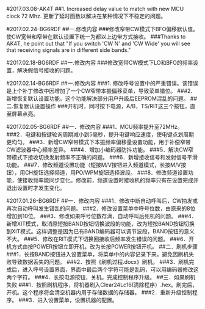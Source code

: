 #2017.03.08-AK4T
##1. Increased delay value to match with new MCU clock 72 Mhz. 更新了延时函数以解决在某种情况下不稳定的问题。 

#2017.02.24-BG6RDF
##一.修改内容
###修改窄带CW模式下BFO偏移默认值。使CW宽带和窄带在默认设置下统一为都以上边带方式接收。
###Thanks to AK4T, he point out that "If you switch 'CW N' and 'CW Wide' you will see that receiving signals are in different side bands."

#2017.02.18-BG6RDF
##一.修改内容
###修改宽带CW模式下LO和BFO的频率设置，解决假信号接收的问题。

#2017.02.14-BG6RDF
##一.修改内容
###1. 修改呼号设置中的严重错误。该错误是上个补丁修改中因增加了一个CW窄带本振偏移菜单，导致菜单错位。
###2. 新增恢复默认设置功能。这个功能解决部分用户升级后EEPROM混乱的问题。
##二.恢复默认设置操作
###开机时，同时按下电源，A/B，TS/RIT这三个按钮，直至屏幕点亮。

#2017.02.05-BG6RDF
##一．修改内容
###1．MCU频率提升至72MHz。
###2．电键和按键轮询周期减小到5毫秒，提升电键响应速度，使电键点划周期更均匀。
###3．新增CW窄带模式下本振频率偏移量设置功能，用于补偿窄带CW滤波器中心频率差异。
###4．增加小编码器防抖功能。
###5．解决CW窄带模式下接收切换发射频率不正确的问题。
###6．新增接收信号和发射信号平滑功能。
###7．修改频道设置功能（短按M/V按钮进入频道模式，长按M/V按钮），用CH旋钮选择频道，用PO/WPM旋钮选择波段。
###8．修改频道设置功能，使接收频率能同步变化。修改前，频道设置时接收机的频率只有在设置完成并退出设置时才发生变化。

#2017.01.26-BG6RDF
##一．修改内容
###1．修改中断自动呼叫后，CW拍发或再次自动呼叫发生错乱的问题。
###2．修改设置菜单中呼号位数，由原来的8位增加到10位。
###3．修改如果呼号位数存满，自动呼叫后死机的问题。
###4．新增XIT模式，取消原短按BAND按钮切换波段的功能，改为短按BAND按钮切换到XIT模式。这样调整是因为已有BAND编码器可以调节波段，BAND按钮的意义不大。
###5．修改在RIT模式下切换回接收后频率发生错误的问题。
###6．开机方式由按POWER按钮立即开机，改为长按POWER按钮开机。
##二．刷机步骤
###1．长按BAND按钮进入设置菜单，将菜单中的内容记录下来。避免因刷机失败导致数据丢失的问题。
###2．按照《刷机过程.docx》刷机。
###3．刷机完成后，进入呼号设置界面，界面中最后两个字符可能是乱码，可以用编码器修改这两个字符。
###4．长按电源按钮，关机。完成控制程序升级。
##三．如果刷机失败
###1．按照刷机程序，将机器刷入Clear24Lc16(清除程序）.hex。刷完后，开机。这个程序将会清空机器内用于存储数据的存储器。
###2．重新升级控制程序。
###3．进入设置菜单，设置机器的配置。
